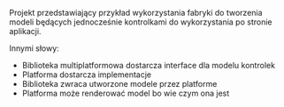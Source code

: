 Projekt przedstawiający przykład wykorzystania fabryki do tworzenia modeli będących jednocześnie kontrolkami do wykorzystania po stronie aplikacji.


Innymi słowy:
- Biblioteka multiplatformowa dostarcza interface dla modelu kontrolek
- Platforma dostarcza implementacje 
- Biblioteka zwraca utworzone modele przez platforme
- Platforma może renderować model bo wie czym ona jest